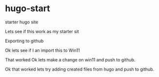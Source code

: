 # hugo-start
starter hugo site 

Lets see if this work as my starter sit 

Exporting to github

Ok lets see if I an import this to Win11

That worked Ok lets make a change on win11 and push to github.

Ok that worked lets try adding created files from hugo and push to github.
